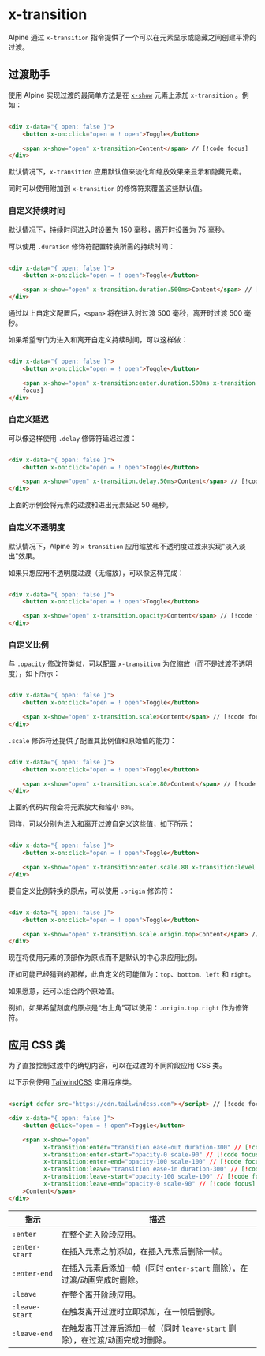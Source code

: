 # x-transition

Alpine 通过 `x-transition` 指令提供了一个可以在元素显示或隐藏之间创建平滑的过渡。

## 过渡助手

使用 Alpine 实现过渡的最简单方法是在 [`x-show`](./x-show.md) 元素上添加 `x-transition` 。例如：

```html {4}

<div x-data="{ open: false }">
    <button x-on:click="open = ! open">Toggle</button>

    <span x-show="open" x-transition>Content</span> // [!code focus]
</div>
```

默认情况下，`x-transition` 应用默认值来淡化和缩放效果来显示和隐藏元素。

同时可以使用附加到 `x-transition` 的修饰符来覆盖这些默认值。

### 自定义持续时间

默认情况下，持续时间进入时设置为 150 毫秒，离开时设置为 75 毫秒。

可以使用 `.duration` 修饰符配置转换所需的持续时间：

```html {4}

<div x-data="{ open: false }">
    <button x-on:click="open = ! open">Toggle</button>

    <span x-show="open" x-transition.duration.500ms>Content</span> // [!code focus]
</div>
```

通过以上自定义配置后，`<span>` 将在进入时过渡 500 毫秒，离开时过渡 500 毫秒。

如果希望专门为进入和离开自定义持续时间，可以这样做：

```html {4}

<div x-data="{ open: false }">
    <button x-on:click="open = ! open">Toggle</button>

    <span x-show="open" x-transition:enter.duration.500ms x-transition:level.duration.1000ms>Content</span> // [!code
    focus]
</div>
```

### 自定义延迟

可以像这样使用 `.delay` 修饰符延迟过渡：

```html {4}

<div x-data="{ open: false }">
    <button x-on:click="open = ! open">Toggle</button>

    <span x-show="open" x-transition.delay.50ms>Content</span> // [!code focus]
</div>
```

上面的示例会将元素的过渡和进出元素延迟 50 毫秒。

### 自定义不透明度

默认情况下，Alpine 的 `x-transition` 应用缩放和不透明度过渡来实现"淡入淡出"效果。

如果只想应用不透明度过渡（无缩放），可以像这样完成：

```html {4}

<div x-data="{ open: false }">
    <button x-on:click="open = ! open">Toggle</button>

    <span x-show="open" x-transition.opacity>Content</span> // [!code focus]
</div>
```

### 自定义比例

与 `.opacity` 修改符类似，可以配置 `x-transition` 为仅缩放（而不是过渡不透明度），如下所示：

```html {4}

<div x-data="{ open: false }">
    <button x-on:click="open = ! open">Toggle</button>

    <span x-show="open" x-transition.scale>Content</span> // [!code focus]
</div>
```

`.scale` 修饰符还提供了配置其比例值和原始值的能力：

```html {4}

<div x-data="{ open: false }">
    <button x-on:click="open = ! open">Toggle</button>

    <span x-show="open" x-transition.scale.80>Content</span> // [!code focus]
</div>
```

上面的代码片段会将元素放大和缩小 `80%`。

同样，可以分别为进入和离开过渡自定义这些值，如下所示：

```html {4}

<div x-data="{ open: false }">
    <button x-on:click="open = ! open">Toggle</button>

    <span x-show="open" x-transition:enter.scale.80 x-transition:level.scale.80>Content</span> // [!code focus]
</div>
```

要自定义比例转换的原点，可以使用 `.origin` 修饰符：

```html {4}

<div x-data="{ open: false }">
    <button x-on:click="open = ! open">Toggle</button>

    <span x-show="open" x-transition.scale.origin.top>Content</span> // [!code focus]
</div>
```

现在将使用元素的顶部作为原点而不是默认的中心来应用比例。

正如可能已经猜到的那样，此自定义的可能值为：`top`、`bottom`、`left` 和 `right`。

如果愿意，还可以组合两个原始值。

例如，如果希望刻度的原点是“右上角”可以使用：`.origin.top.right` 作为修饰符。

## 应用 CSS 类

为了直接控制过渡中的确切内容，可以在过渡的不同阶段应用 CSS 类。

以下示例使用 [TailwindCSS](https://tailwindcss.com/docs/transition-property) 实用程序类。

```html {2,8-13}

<script defer src="https://cdn.tailwindcss.com"></script> // [!code focus]

<div x-data="{ open: false }">
    <button @click="open = ! open">Toggle</button>

    <span x-show="open"
          x-transition:enter="transition ease-out duration-300" // [!code focus]
          x-transition:enter-start="opacity-0 scale-90" // [!code focus]
          x-transition:enter-end="opacity-100 scale-100" // [!code focus]
          x-transition:leave="transition ease-in duration-300" // [!code focus]
          x-transition:leave-start="opacity-100 scale-100" // [!code focus]
          x-transition:leave-end="opacity-0 scale-90" // [!code focus]
    >Content</span>
</div>
```

| 指示             | 	描述                                            |
|----------------|------------------------------------------------|
| `:enter`       | 	在整个进入阶段应用。                                    |
| `:enter-start` | 	在插入元素之前添加，在插入元素后删除一帧。                         |
| `:enter-end`   | 	在插入元素后添加一帧（同时 `enter-start` 删除），在过渡/动画完成时删除。  |
| `:leave`	      | 在整个离开阶段应用。                                     |
| `:leave-start` | 在触发离开过渡时立即添加，在一帧后删除。                           |
| `:leave-end`	  | 在触发离开过渡后添加一帧（同时 `leave-start` 删除），在过渡/动画完成时删除。 | 
